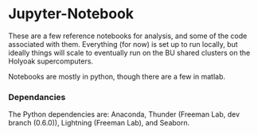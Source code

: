 # Jupyter-Notebook
These are a few reference notebooks for analysis, and some of the code
associated with them. Everything (for now) is set up to run locally, but ideally
things will scale to eventually run on the BU shared clusters on the Holyoak
 supercomputers.


Notebooks are mostly in python, though there are a few in matlab.


### Dependancies
The Python dependencies are: Anaconda, Thunder (Freeman Lab, dev branch (0.6.0)), Lightning (Freeman Lab), and Seaborn.
